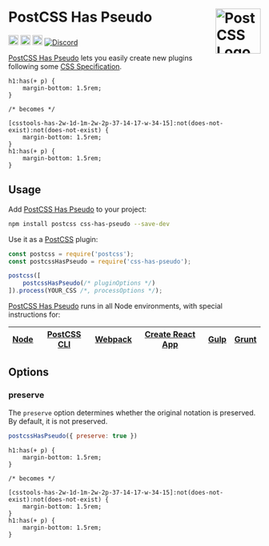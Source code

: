 # PostCSS Has Pseudo [<img src="https://postcss.github.io/postcss/logo.svg" alt="PostCSS Logo" width="90" height="90" align="right">][postcss]

[<img alt="npm version" src="https://img.shields.io/npm/v/css-has-pseudo.svg" height="20">][npm-url] [<img alt="CSS Standard Status" src="https://cssdb.org/images/badges/has-pseudo-class.svg" height="20">][css-url] [<img alt="Build Status" src="https://github.com/csstools/postcss-plugins/workflows/test/badge.svg" height="20">][cli-url] [<img alt="Discord" src="https://shields.io/badge/Discord-5865F2?logo=discord&logoColor=white">][discord]

[PostCSS Has Pseudo] lets you easily create new plugins following some [CSS Specification].

```pcss
h1:has(+ p) {
	margin-bottom: 1.5rem;
}

/* becomes */

[csstools-has-2w-1d-1m-2w-2p-37-14-17-w-34-15]:not(does-not-exist):not(does-not-exist) {
	margin-bottom: 1.5rem;
}
h1:has(+ p) {
	margin-bottom: 1.5rem;
}
```

## Usage

Add [PostCSS Has Pseudo] to your project:

```bash
npm install postcss css-has-pseudo --save-dev
```

Use it as a [PostCSS] plugin:

```js
const postcss = require('postcss');
const postcssHasPseudo = require('css-has-pseudo');

postcss([
	postcssHasPseudo(/* pluginOptions */)
]).process(YOUR_CSS /*, processOptions */);
```

[PostCSS Has Pseudo] runs in all Node environments, with special
instructions for:

| [Node](INSTALL.md#node) | [PostCSS CLI](INSTALL.md#postcss-cli) | [Webpack](INSTALL.md#webpack) | [Create React App](INSTALL.md#create-react-app) | [Gulp](INSTALL.md#gulp) | [Grunt](INSTALL.md#grunt) |
| --- | --- | --- | --- | --- | --- |

## Options

### preserve

The `preserve` option determines whether the original notation
is preserved. By default, it is not preserved.

```js
postcssHasPseudo({ preserve: true })
```

```pcss
h1:has(+ p) {
	margin-bottom: 1.5rem;
}

/* becomes */

[csstools-has-2w-1d-1m-2w-2p-37-14-17-w-34-15]:not(does-not-exist):not(does-not-exist) {
	margin-bottom: 1.5rem;
}
h1:has(+ p) {
	margin-bottom: 1.5rem;
}
```

[cli-url]: https://github.com/csstools/postcss-plugins/actions/workflows/test.yml?query=workflow/test
[css-url]: https://cssdb.org/#has-pseudo-class
[discord]: https://discord.gg/bUadyRwkJS
[npm-url]: https://www.npmjs.com/package/css-has-pseudo

[Gulp PostCSS]: https://github.com/postcss/gulp-postcss
[Grunt PostCSS]: https://github.com/nDmitry/grunt-postcss
[PostCSS]: https://github.com/postcss/postcss
[PostCSS Loader]: https://github.com/postcss/postcss-loader
[PostCSS Has Pseudo]: https://github.com/csstools/postcss-plugins/tree/main/plugins/css-has-pseudo
[CSS Specification]: https://www.w3.org/TR/selectors-4/#has-pseudo
